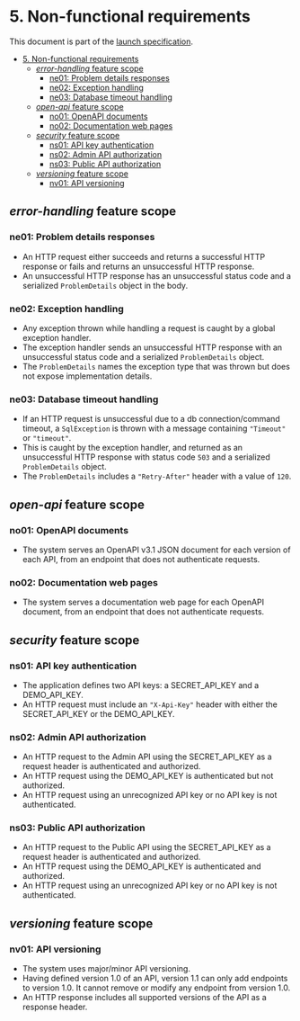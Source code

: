 # 5. Non-functional requirements

This document is part of the [launch specification](../README.md#launch-specification).

- [5. Non-functional requirements](#5-non-functional-requirements)
  - [*error-handling* feature scope](#error-handling-feature-scope)
    - [ne01: Problem details responses](#ne01-problem-details-responses)
    - [ne02: Exception handling](#ne02-exception-handling)
    - [ne03: Database timeout handling](#ne03-database-timeout-handling)
  - [*open-api* feature scope](#open-api-feature-scope)
    - [no01: OpenAPI documents](#no01-openapi-documents)
    - [no02: Documentation web pages](#no02-documentation-web-pages)
  - [*security* feature scope](#security-feature-scope)
    - [ns01: API key authentication](#ns01-api-key-authentication)
    - [ns02: Admin API authorization](#ns02-admin-api-authorization)
    - [ns03: Public API authorization](#ns03-public-api-authorization)
  - [*versioning* feature scope](#versioning-feature-scope)
    - [nv01: API versioning](#nv01-api-versioning)

## *error-handling* feature scope

### ne01: Problem details responses

- An HTTP request either succeeds and returns a successful HTTP response or fails and returns an unsuccessful HTTP response.
- An unsuccessful HTTP response has an unsuccessful status code and a serialized `ProblemDetails` object in the body.

### ne02: Exception handling

- Any exception thrown while handling a request is caught by a global exception handler.
- The exception handler sends an unsuccessful HTTP response with an unsuccessful status code and a serialized `ProblemDetails` object.
- The `ProblemDetails` names the exception type that was thrown but does not expose implementation details.

### ne03: Database timeout handling

- If an HTTP request is unsuccessful due to a db connection/command timeout, a `SqlException` is thrown with a message containing `"Timeout"` or `"timeout"`.
- This is caught by the exception handler, and returned as an unsuccessful HTTP response with status code `503` and a serialized `ProblemDetails` object.
- The `ProblemDetails` includes a `"Retry-After"` header with a value of `120`.

## *open-api* feature scope

### no01: OpenAPI documents

- The system serves an OpenAPI v3.1 JSON document for each version of each API, from an endpoint that does not authenticate requests.

### no02: Documentation web pages

- The system serves a documentation web page for each OpenAPI document, from an endpoint that does not authenticate requests.

## *security* feature scope

### ns01: API key authentication

- The application defines two API keys: a SECRET_API_KEY and a DEMO_API_KEY.
- An HTTP request must include an `"X-Api-Key"` header with either the SECRET_API_KEY or the DEMO_API_KEY.

### ns02: Admin API authorization

- An HTTP request to the Admin API using the SECRET_API_KEY as a request header is authenticated and authorized.
- An HTTP request using the DEMO_API_KEY is authenticated but not authorized.
- An HTTP request using an unrecognized API key or no API key is not authenticated.

### ns03: Public API authorization

- An HTTP request to the Public API using the SECRET_API_KEY as a request header is authenticated and authorized.
- An HTTP request using the DEMO_API_KEY is authenticated and authorized.
- An HTTP request using an unrecognized API key or no API key is not authenticated.

## *versioning* feature scope

### nv01: API versioning

- The system uses major/minor API versioning.
- Having defined version 1.0 of an API, version 1.1 can only add endpoints to version 1.0. It cannot remove or modify any endpoint from version 1.0.
- An HTTP response includes all supported versions of the API as a response header.
